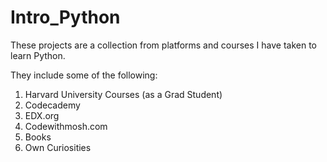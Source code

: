 # Intro_Python

These projects are a collection from platforms and courses I have taken to learn Python.

They include some of the following:

1. Harvard University Courses (as a Grad Student)
2. Codecademy
3. EDX.org
4. Codewithmosh.com
5. Books
6. Own Curiosities
